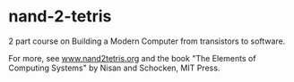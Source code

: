 # nand-2-tetris
2 part course on Building a Modern Computer from transistors to software.  

For more, see www.nand2tetris.org and the book "The Elements of Computing Systems" by Nisan and Schocken, MIT Press.
